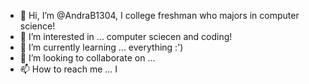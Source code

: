 - 👋 Hi, I’m @AndraB1304, I college freshman who majors in computer science!
- 👀 I’m interested in ... computer sciecen and coding!
- 🌱 I’m currently learning ... everything :')
- 💞️ I’m looking to collaborate on ...
- 📫 How to reach me ... I

<!---
AndraB1304/AndraB1304 is a ✨ special ✨ repository because its `README.md` (this file) appears on your GitHub profile.
You can click the Preview link to take a look at your changes.
--->

